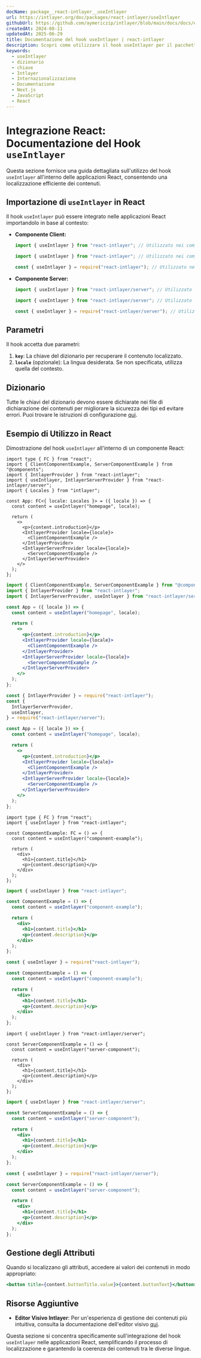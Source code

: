 ```yaml
---
docName: package__react-intlayer__useIntlayer
url: https://intlayer.org/doc/packages/react-intlayer/useIntlayer
githubUrl: https://github.com/aymericzip/intlayer/blob/main/docs/docs/en/packages/react-intlayer/useIntlayer.md
createdAt: 2024-08-11
updatedAt: 2025-06-29
title: Documentazione del hook useIntlayer | react-intlayer
description: Scopri come utilizzare il hook useIntlayer per il pacchetto react-intlayer
keywords:
  - useIntlayer
  - dizionario
  - chiave
  - Intlayer
  - Internazionalizzazione
  - Documentazione
  - Next.js
  - JavaScript
  - React
---
```


# Integrazione React: Documentazione del Hook `useIntlayer`

Questa sezione fornisce una guida dettagliata sull'utilizzo del hook `useIntlayer` all'interno delle applicazioni React, consentendo una localizzazione efficiente dei contenuti.

## Importazione di `useIntlayer` in React

Il hook `useIntlayer` può essere integrato nelle applicazioni React importandolo in base al contesto:

- **Componente Client:**

  ```typescript codeFormat="typescript"
  import { useIntlayer } from "react-intlayer"; // Utilizzato nei componenti React lato client
  ```

  ```javascript codeFormat="esm"
  import { useIntlayer } from "react-intlayer"; // Utilizzato nei componenti React lato client
  ```

  ```javascript codeFormat="commonjs"
  const { useIntlayer } = require("react-intlayer"); // Utilizzato nei componenti React lato client
  ```

- **Componente Server:**

  ```typescript codeFormat="commonjs"
  import { useIntlayer } from "react-intlayer/server"; // Utilizzato nei componenti React lato server
  ```

  ```javascript codeFormat="esm"
  import { useIntlayer } from "react-intlayer/server"; // Utilizzato nei componenti React lato server
  ```

  ```javascript codeFormat="commonjs"
  const { useIntlayer } = require("react-intlayer/server"); // Utilizzato nei componenti React lato server
  ```

## Parametri

Il hook accetta due parametri:

1. **`key`**: La chiave del dizionario per recuperare il contenuto localizzato.
2. **`locale`** (opzionale): La lingua desiderata. Se non specificata, utilizza quella del contesto.

## Dizionario

Tutte le chiavi del dizionario devono essere dichiarate nei file di dichiarazione dei contenuti per migliorare la sicurezza dei tipi ed evitare errori. Puoi trovare le istruzioni di configurazione [qui](https://github.com/aymericzip/intlayer/blob/main/docs/docs/it/dictionary/get_started.md).

## Esempio di Utilizzo in React

Dimostrazione del hook `useIntlayer` all'interno di un componente React:

```tsx fileName="src/app.tsx" codeFormat="typescript"
import type { FC } from "react";
import { ClientComponentExample, ServerComponentExample } from "@components";
import { IntlayerProvider } from "react-intlayer";
import { useIntlayer, IntlayerServerProvider } from "react-intlayer/server";
import { Locales } from "intlayer";

const App: FC<{ locale: Locales }> = ({ locale }) => {
  const content = useIntlayer("homepage", locale);

  return (
    <>
      <p>{content.introduction}</p>
      <IntlayerProvider locale={locale}>
        <ClientComponentExample />
      </IntlayerProvider>
      <IntlayerServerProvider locale={locale}>
        <ServerComponentExample />
      </IntlayerServerProvider>
    </>
  );
};
```

```jsx fileName="src/app.mjx" codeFormat="esm"
import { ClientComponentExample, ServerComponentExample } from "@components";
import { IntlayerProvider } from "react-intlayer";
import { IntlayerServerProvider, useIntlayer } from "react-intlayer/server";

const App = ({ locale }) => {
  const content = useIntlayer("homepage", locale);

  return (
    <>
      <p>{content.introduction}</p>
      <IntlayerProvider locale={locale}>
        <ClientComponentExample />
      </IntlayerProvider>
      <IntlayerServerProvider locale={locale}>
        <ServerComponentExample />
      </IntlayerServerProvider>
    </>
  );
};
```

```jsx fileName="src/app.csx" codeFormat="commonjs"
const { IntlayerProvider } = require("react-intlayer");
const {
  IntlayerServerProvider,
  useIntlayer,
} = require("react-intlayer/server");

const App = ({ locale }) => {
  const content = useIntlayer("homepage", locale);

  return (
    <>
      <p>{content.introduction}</p>
      <IntlayerProvider locale={locale}>
        <ClientComponentExample />
      </IntlayerProvider>
      <IntlayerServerProvider locale={locale}>
        <ServerComponentExample />
      </IntlayerServerProvider>
    </>
  );
};
```

```tsx fileName="src/components/ComponentExample.tsx" codeFormat="typescript"
import type { FC } from "react";
import { useIntlayer } from "react-intlayer";

const ComponentExample: FC = () => {
  const content = useIntlayer("component-example");

  return (
    <div>
      <h1>{content.title}</h1>
      <p>{content.description}</p>
    </div>
  );
};
```

```jsx fileName="src/components/ComponentExample.mjx" codeFormat="esm"
import { useIntlayer } from "react-intlayer";

const ComponentExample = () => {
  const content = useIntlayer("component-example");

  return (
    <div>
      <h1>{content.title}</h1>
      <p>{content.description}</p>
    </div>
  );
};
```

```jsx fileName="src/components/ComponentExample.csx" codeFormat="commonjs"
const { useIntlayer } = require("react-intlayer");

const ComponentExample = () => {
  const content = useIntlayer("component-example");

  return (
    <div>
      <h1>{content.title}</h1>
      <p>{content.description}</p>
    </div>
  );
};
```

```tsx fileName="src/components/ServerComponentExample.tsx" codeFormat="typescript"
import { useIntlayer } from "react-intlayer/server";

const ServerComponentExample = () => {
  const content = useIntlayer("server-component");

  return (
    <div>
      <h1>{content.title}</h1>
      <p>{content.description}</p>
    </div>
  );
};
```

```jsx fileName="src/components/ServerComponentExample.mjx" codeFormat="esm"
import { useIntlayer } from "react-intlayer/server";

const ServerComponentExample = () => {
  const content = useIntlayer("server-component");

  return (
    <div>
      <h1>{content.title}</h1>
      <p>{content.description}</p>
    </div>
  );
};
```

```jsx fileName="src/components/ServerComponentExample.csx" codeFormat="commonjs"
const { useIntlayer } = require("react-intlayer/server");

const ServerComponentExample = () => {
  const content = useIntlayer("server-component");

  return (
    <div>
      <h1>{content.title}</h1>
      <p>{content.description}</p>
    </div>
  );
};
```

## Gestione degli Attributi

Quando si localizzano gli attributi, accedere ai valori dei contenuti in modo appropriato:

```jsx
<button title={content.buttonTitle.value}>{content.buttonText}</button>
```

## Risorse Aggiuntive

- **Editor Visivo Intlayer**: Per un'esperienza di gestione dei contenuti più intuitiva, consulta la documentazione dell'editor visivo [qui](https://github.com/aymericzip/intlayer/blob/main/docs/docs/it/intlayer_visual_editor.md).

Questa sezione si concentra specificamente sull'integrazione del hook `useIntlayer` nelle applicazioni React, semplificando il processo di localizzazione e garantendo la coerenza dei contenuti tra le diverse lingue.
